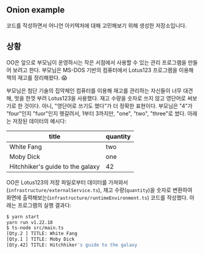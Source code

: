 ## Onion example

코드를 작성하면서 어니언 아키텍처에 대해 고민해보기 위해 생성한 저장소입니다.

## 상황

OO은 앞으로 부모님이 운영하시는 작은 서점에서 사용할 수 있는 관리 프로그램을 만들어 보려고 한다. 부모님은 MS-DOS 기반의 컴퓨터에서 Lotus123 프로그램을 이용해 책의 재고를 정리해왔다. :scream:

부모님은 첨단 기술의 집약체인 컴퓨터를 이용해 재고를 관리하는 자신들이 너무 대견해, 멋을 한껏 부려 Lotus123을 사용했다. 재고 수량을 숫자로 쓰지 않고 영단어로 써보기로 한 것이다. 아니, "영단어로 쓰기도 했다"가 더 정확한 표현이다. 부모님은 "4"가 "four"인지 "fuor"인지 헷갈려서, 1부터 3까지만, "one", "two", "three"로 썼다. 아래는 저장된 데이터의 예시다:

| title                            | quantity |
| -------------------------------- | -------- |
| White Fang                       | two      |
| Moby Dick                        | one      |
| Hitchhiker's guide to the galaxy | 42       |

OO은 Lotus123의 저장 파일로부터 데이터를 가져와서(`infrastructure/externalService.ts`), 재고 수량(`quantity`)을 숫자로 변환하여 화면에 출력해보는(`infrastructure/runtimeEnvironment.ts`) 코드를 작성했다. 아래는 프로그램의 실행 결과다:

```sh
$ yarn start
yarn run v1.22.18
$ ts-node src/main.ts
[Qty.2 ] TITLE: White Fang
[Qty.1 ] TITLE: Moby Dick
[Qty.42] TITLE: Hitchhiker's guide to the galaxy
```

